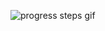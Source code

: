 ![progress steps gif](https://user-images.githubusercontent.com/59434884/216897706-680fbdad-965e-4028-9347-930fcd1752ae.gif)
